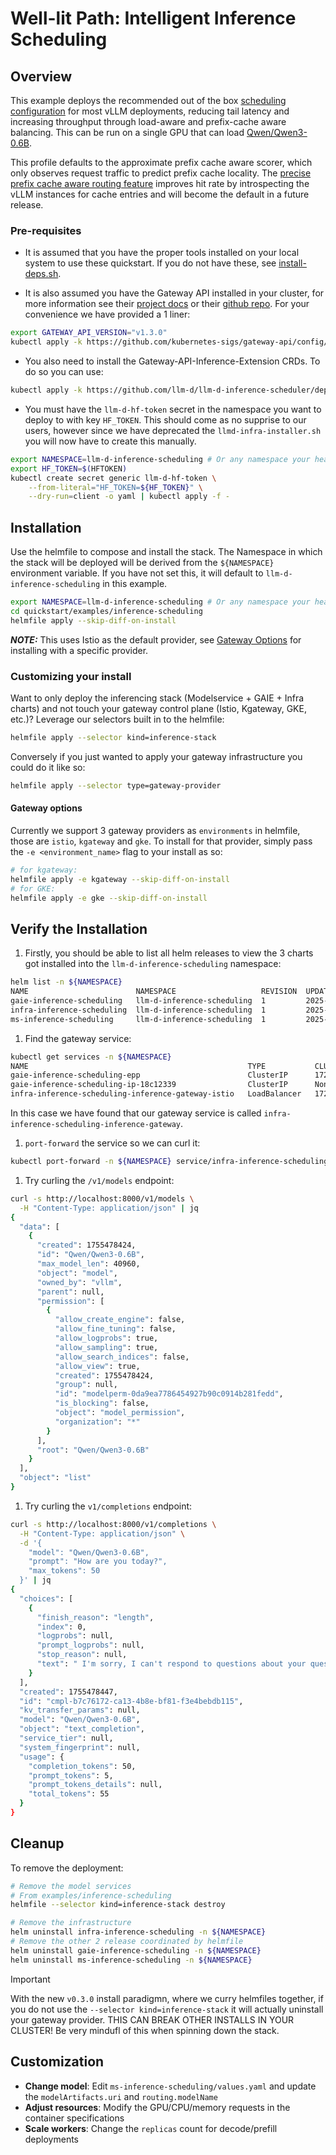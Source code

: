 # Well-lit Path: Intelligent Inference Scheduling

## Overview

This example deploys the recommended out of the box [scheduling configuration](https://github.com/llm-d/llm-d-inference-scheduler/blob/main/docs/architecture.md) for most vLLM deployments, reducing tail latency and increasing throughput through load-aware and prefix-cache aware balancing. This can be run on a single GPU that can load [Qwen/Qwen3-0.6B](https://huggingface.co/Qwen/Qwen3-0.6B).

This profile defaults to the approximate prefix cache aware scorer, which only observes request traffic to predict prefix cache locality. The [precise prefix cache aware routing feature](../precise-prefix-cache-aware) improves hit rate by introspecting the vLLM instances for cache entries and will become the default in a future release.

### Pre-requisites

- It is assumed that you have the proper tools installed on your local system to use these quickstart. If you do not have these, see [install-deps.sh](../../install-deps.sh).

- It is also assumed you have the Gateway API installed in your cluster, for more information see their [project docs](https://gateway-api.sigs.k8s.io/) or their [github repo](https://github.com/kubernetes-sigs/gateway-api). For your convenience we have provided a 1 liner:

```bash
export GATEWAY_API_VERSION="v1.3.0"
kubectl apply -k https://github.com/kubernetes-sigs/gateway-api/config/crd?ref=v1.3.0
```

- You also need to install the Gateway-API-Inference-Extension CRDs. To do so you can use:

```bash
kubectl apply -k https://github.com/llm-d/llm-d-inference-scheduler/deploy/components/crds-gie
```

- You must have the `llm-d-hf-token` secret in the namespace you want to deploy to with key `HF_TOKEN`. This should come as no supprise to our users, however since we have deprecated the `llmd-infra-installer.sh` you will now have to create this manually.

```bash
export NAMESPACE=llm-d-inference-scheduling # Or any namespace your heart desires
export HF_TOKEN=$(HFTOKEN)
kubectl create secret generic llm-d-hf-token \
    --from-literal="HF_TOKEN=${HF_TOKEN}" \
    --dry-run=client -o yaml | kubectl apply -f -
```

## Installation

Use the helmfile to compose and install the stack. The Namespace in which the stack will be deployed will be derived from the `${NAMESPACE}` environment variable. If you have not set this, it will default to `llm-d-inference-scheduling` in this example.

```bash
export NAMESPACE=llm-d-inference-scheduling # Or any namespace your heart desires
cd quickstart/examples/inference-scheduling
helmfile apply --skip-diff-on-install
```

**_NOTE:_** This uses Istio as the default provider, see [Gateway Options](./README.md#gateway-options) for installing with a specific provider.

### Customizing your install

Want to only deploy the inferencing stack (Modelservice + GAIE + Infra charts) and not touch your gateway control plane (Istio, Kgateway, GKE, etc.)? Leverage our selectors built in to the helmfile:

```bash
helmfile apply --selector kind=inference-stack
```

Conversely if you just wanted to apply your gateway infrastructure you could do it like so:

```bash
helmfile apply --selector type=gateway-provider
```

#### Gateway options

Currently we support 3 gateway providers as `environments` in helmfile, those are `istio`, `kgateway` and `gke`. To install for that provider, simply pass the `-e <environment_name>` flag to your install as so:

```bash
# for kgateway:
helmfile apply -e kgateway --skip-diff-on-install
# for GKE:
helmfile apply -e gke --skip-diff-on-install
```

## Verify the Installation

1. Firstly, you should be able to list all helm releases to view the 3 charts got installed into the `llm-d-inference-scheduling` namespace:

```bash
helm list -n ${NAMESPACE}
NAME                        NAMESPACE                   REVISION  UPDATED                               STATUS    CHART                     APP VERSION
gaie-inference-scheduling   llm-d-inference-scheduling  1         2025-08-17 17:09:42.037517 -0700 PDT  deployed  inferencepool-v0.5.1      v0.5.1
infra-inference-scheduling  llm-d-inference-scheduling  1         2025-08-17 17:09:38.041567 -0700 PDT  deployed  llm-d-infra-v1.2.2        v0.2.0
ms-inference-scheduling     llm-d-inference-scheduling  1         2025-08-17 17:09:46.31162 -0700 PDT   deployed  llm-d-modelservice-v0.2.6 v0.2.0
```

1. Find the gateway service:

```bash
kubectl get services -n ${NAMESPACE}
NAME                                                 TYPE           CLUSTER-IP       EXTERNAL-IP                                                               PORT(S)                        AGE
gaie-inference-scheduling-epp                        ClusterIP      172.30.135.125   <none>                                                                    9002/TCP,9090/TCP              27m
gaie-inference-scheduling-ip-18c12339                ClusterIP      None             <none>                                                                    54321/TCP                      27m
infra-inference-scheduling-inference-gateway-istio   LoadBalancer   172.30.244.141   aa34f27b0d58840c3b1d9ad77ffbb64a-1258197296.us-east-1.elb.amazonaws.com   15021:30096/TCP,80:32223/TCP   26m
```

In this case we have found that our gateway service is called `infra-inference-scheduling-inference-gateway`.

1. `port-forward` the service so we can curl it:

```bash
kubectl port-forward -n ${NAMESPACE} service/infra-inference-scheduling-inference-gateway-istio 8000:80
```

1. Try curling the `/v1/models` endpoint:

```bash
curl -s http://localhost:8000/v1/models \
  -H "Content-Type: application/json" | jq
{
  "data": [
    {
      "created": 1755478424,
      "id": "Qwen/Qwen3-0.6B",
      "max_model_len": 40960,
      "object": "model",
      "owned_by": "vllm",
      "parent": null,
      "permission": [
        {
          "allow_create_engine": false,
          "allow_fine_tuning": false,
          "allow_logprobs": true,
          "allow_sampling": true,
          "allow_search_indices": false,
          "allow_view": true,
          "created": 1755478424,
          "group": null,
          "id": "modelperm-0da9ea7786454927b90c0914b281fedd",
          "is_blocking": false,
          "object": "model_permission",
          "organization": "*"
        }
      ],
      "root": "Qwen/Qwen3-0.6B"
    }
  ],
  "object": "list"
}
```

1. Try curling the `v1/completions` endpoint:

```bash
curl -s http://localhost:8000/v1/completions \
  -H "Content-Type: application/json" \
  -d '{
    "model": "Qwen/Qwen3-0.6B",
    "prompt": "How are you today?",
    "max_tokens": 50
  }' | jq
{
  "choices": [
    {
      "finish_reason": "length",
      "index": 0,
      "logprobs": null,
      "prompt_logprobs": null,
      "stop_reason": null,
      "text": " I'm sorry, I can't respond to questions about your questions. It's a bit of a dilemma. I'm sorry for the confusion.\n\nBut I can help you with anything you need. Please let me know what you need help with. For"
    }
  ],
  "created": 1755478447,
  "id": "cmpl-b7c76172-ca13-4b8e-bf81-f3e4bebdb115",
  "kv_transfer_params": null,
  "model": "Qwen/Qwen3-0.6B",
  "object": "text_completion",
  "service_tier": null,
  "system_fingerprint": null,
  "usage": {
    "completion_tokens": 50,
    "prompt_tokens": 5,
    "prompt_tokens_details": null,
    "total_tokens": 55
  }
}
```

## Cleanup

To remove the deployment:

```bash
# Remove the model services
# From examples/inference-scheduling
helmfile --selector kind=inference-stack destroy

# Remove the infrastructure
helm uninstall infra-inference-scheduling -n ${NAMESPACE}
# Remove the other 2 release coordinated by helmfile
helm uninstall gaie-inference-scheduling -n ${NAMESPACE}
helm uninstall ms-inference-scheduling -n ${NAMESPACE}
```

> [!IMPORTANT]
> With the new `v0.3.0` install paradigmn, where we curry helmfiles together, if you do not use the `--selector kind=inference-stack` it will actually uninstall your gateway provider. THIS CAN BREAK OTHER INSTALLS IN YOUR CLUSTER! Be very mindufl of this when spinning down the stack.

## Customization

- **Change model**: Edit `ms-inference-scheduling/values.yaml` and update the `modelArtifacts.uri` and `routing.modelName`
- **Adjust resources**: Modify the GPU/CPU/memory requests in the container specifications
- **Scale workers**: Change the `replicas` count for decode/prefill deployments
